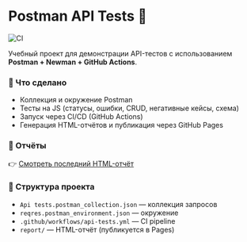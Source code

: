 # Postman API Tests 🚀

![CI](https://github.com/niiksolo/postman-api-tests/actions/workflows/api-tests.yml/badge.svg)

Учебный проект для демонстрации API-тестов с использованием **Postman + Newman + GitHub Actions**.

### 🔑 Что сделано
- Коллекция и окружение Postman
- Тесты на JS (статусы, ошибки, CRUD, негативные кейсы, схема)
- Запуск через CI/CD (GitHub Actions)
- Генерация HTML-отчётов и публикация через GitHub Pages

### 🔗 Отчёты
👉 [Смотреть последний HTML-отчёт](https://niiksolo.github.io/postman-api-tests/report/)

### 📂 Структура проекта
- `Api tests.postman_collection.json` — коллекция запросов  
- `reqres.postman_environment.json` — окружение  
- `.github/workflows/api-tests.yml` — CI pipeline  
- `report/` — HTML-отчёт (публикуется в Pages)